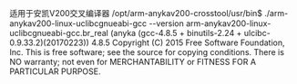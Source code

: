 适用于安凯V200交叉编译器
/opt/arm-anykav200-crosstool/usr/bin$ ./arm-anykav200-linux-uclibcgnueabi-gcc --version
arm-anykav200-linux-uclibcgnueabi-gcc.br_real (anyka (gcc-4.8.5 + binutils-2.24 + ulcibc-0.9.33.2)(20170223)) 4.8.5
Copyright (C) 2015 Free Software Foundation, Inc.
This is free software; see the source for copying conditions.  There is NO
warranty; not even for MERCHANTABILITY or FITNESS FOR A PARTICULAR PURPOSE.


